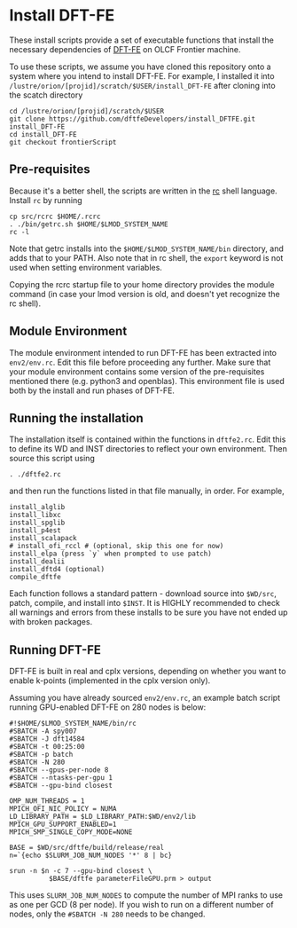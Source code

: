 # Install DFT-FE

These install scripts provide a set of executable
functions that install the necessary dependencies
of [DFT-FE](https://github.com/dftfeDevelopers/dftfe) on OLCF Frontier machine.

To use these scripts, we assume you have cloned this
repository onto a system where you intend to install DFT-FE.
For example, I installed it into `/lustre/orion/[projid]/scratch/$USER/install_DFT-FE` after 
cloning into the scatch directory

    cd /lustre/orion/[projid]/scratch/$USER
    git clone https://github.com/dftfeDevelopers/install_DFTFE.git install_DFT-FE
    cd install_DFT-FE
    git checkout frontierScript

## Pre-requisites

Because it's a better shell, the scripts are written
in the [rc](http://doc.cat-v.org/plan_9/4th_edition/papers/rc)
shell language.  Install `rc` by running

    cp src/rcrc $HOME/.rcrc
    . ./bin/getrc.sh $HOME/$LMOD_SYSTEM_NAME
    rc -l

Note that getrc installs into the `$HOME/$LMOD_SYSTEM_NAME/bin`
directory, and adds that to your PATH. Also note that in rc shell, the 
`export` keyword is not used when setting environment variables.

Copying the rcrc startup file to your home directory provides
the module command (in case your lmod version is old,
and doesn't yet recognize the rc shell).

## Module Environment

The module environment intended to run DFT-FE has been extracted
into `env2/env.rc`.  Edit this file before proceeding any further.
Make sure that your module environment contains some version of the
pre-requisites mentioned there (e.g. python3 and openblas).
This environment file is used both by the install and run
phases of DFT-FE.

## Running the installation
The installation itself is contained within the functions in
`dftfe2.rc`.  Edit this to define its WD and INST directories
to reflect your own environment.
Then source this script using

    . ./dftfe2.rc

and then run the functions listed in that file manually, in order.
For example, 

    install_alglib
    install_libxc
    install_spglib
    install_p4est
    install_scalapack
    # install_ofi_rccl # (optional, skip this one for now)
    install_elpa (press `y` when prompted to use patch)
    install_dealii
    install_dftd4 (optional)
    compile_dftfe

Each function follows a standard pattern - download source into `$WD/src`,
patch, compile, and install into `$INST`.  It is HIGHLY recommended
to check all warnings and errors from these installs to be sure
you have not ended up with broken packages.


## Running DFT-FE

DFT-FE is built in real and cplx versions, depending on whether you
want to enable k-points (implemented in the cplx version only).

Assuming you have already sourced `env2/env.rc`, an example
batch script running GPU-enabled DFT-FE on 280 nodes is below:

    #!$HOME/$LMOD_SYSTEM_NAME/bin/rc
    #SBATCH -A spy007
    #SBATCH -J dft14584
    #SBATCH -t 00:25:00
    #SBATCH -p batch
    #SBATCH -N 280
    #SBATCH --gpus-per-node 8
    #SBATCH --ntasks-per-gpu 1
    #SBATCH --gpu-bind closest

    OMP_NUM_THREADS = 1
    MPICH_OFI_NIC_POLICY = NUMA 
    LD_LIBRARY_PATH = $LD_LIBRARY_PATH:$WD/env2/lib
    MPICH_GPU_SUPPORT_ENABLED=1
    MPICH_SMP_SINGLE_COPY_MODE=NONE

    BASE = $WD/src/dftfe/build/release/real
    n=`{echo $SLURM_JOB_NUM_NODES '*' 8 | bc}

    srun -n $n -c 7 --gpu-bind closest \
              $BASE/dftfe parameterFileGPU.prm > output

This uses `SLURM_JOB_NUM_NODES` to compute the number of MPI
ranks to use as one per GCD (8 per node).  If you wish to run
on a different number of nodes, only the `#SBATCH -N 280`
needs to be changed.
